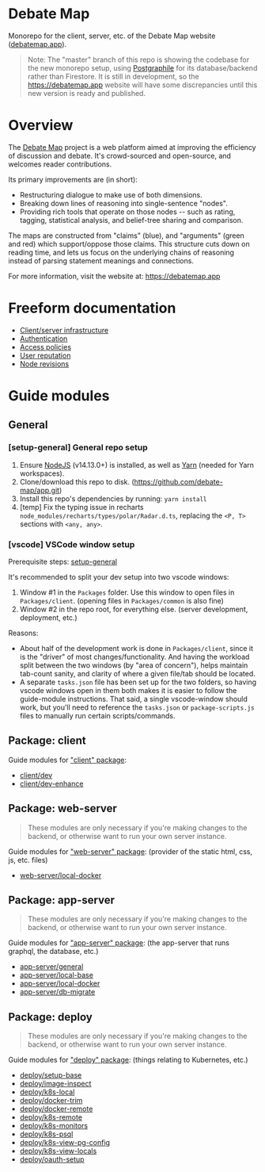 # Debate Map

Monorepo for the client, server, etc. of the Debate Map website ([debatemap.app](https://debatemap.app)).

> Note: The "master" branch of this repo is showing the codebase for the new monorepo setup, using [Postgraphile](https://github.com/graphile/postgraphile) for its database/backend rather than Firestore. It is still in development, so the <https://debatemap.app> website will have some discrepancies until this new version is ready and published.

# Overview

The [Debate Map](https://debatemap.app) project is a web platform aimed at improving the efficiency of discussion and debate. It's crowd-sourced and open-source, and welcomes reader contributions.

Its primary improvements are (in short):
* Restructuring dialogue to make use of both dimensions.
* Breaking down lines of reasoning into single-sentence "nodes".
* Providing rich tools that operate on those nodes -- such as rating, tagging, statistical analysis, and belief-tree sharing and comparison.

The maps are constructed from "claims" (blue), and "arguments" (green and red) which support/oppose those claims. This structure cuts down on reading time, and lets us focus on the underlying chains of reasoning instead of parsing statement meanings and connections.

For more information, visit the website at: <https://debatemap.app>

# Freeform documentation

* [Client/server infrastructure](https://github.com/debate-map/app/tree/master/Docs/ClientServerInfrastructure.md)
* [Authentication](https://github.com/debate-map/app/tree/master/Docs/Authentication.md)
* [Access policies](https://github.com/debate-map/app/tree/master/Docs/AccessPolicies.md)
* [User reputation](https://github.com/debate-map/app/tree/master/Docs/UserReputation.md)
* [Node revisions](https://github.com/debate-map/app/tree/master/Docs/NodeRevisions.md)

# Guide modules

## General

<!----><a name="setup-general"></a>
### [setup-general] General repo setup

1) Ensure [NodeJS](https://nodejs.org) (v14.13.0+) is installed, as well as [Yarn](https://yarnpkg.com/getting-started/migration) (needed for Yarn workspaces).
2) Clone/download this repo to disk. (https://github.com/debate-map/app.git)
3) Install this repo's dependencies by running: `yarn install`
4) [temp] Fix the typing issue in recharts `node_modules/recharts/types/polar/Radar.d.ts`, replacing the `<P, T>` sections with `<any, any>`.

<!----><a name="vscode"></a>
### [vscode] VSCode window setup

Prerequisite steps: [setup-general](https://github.com/debate-map/app#setup-general)

It's recommended to split your dev setup into two vscode windows:
1) Window #1 in the `Packages` folder. Use this window to open files in `Packages/client`. (opening files in `Packages/common` is also fine)
2) Window #2 in the repo root, for everything else. (server development, deployment, etc.)

Reasons:
* About half of the development work is done in `Packages/client`, since it is the "driver" of most changes/functionality. And having the workload split between the two windows (by "area of concern"), helps maintain tab-count sanity, and clarity of where a given file/tab should be located.
* A separate `tasks.json` file has been set up for the two folders, so having vscode windows open in them both makes it is easier to follow the guide-module instructions. That said, a single vscode-window should work, but you'll need to reference the `tasks.json` or `package-scripts.js` files to manually run certain scripts/commands. 

## Package: client

Guide modules for ["client" package](https://github.com/debate-map/app/tree/master/Packages/client):
* [client/dev](https://github.com/debate-map/app/tree/master/Packages/client#dev)
* [client/dev-enhance](https://github.com/debate-map/app/tree/master/Packages/client#dev-enhance)

## Package: web-server

> These modules are only necessary if you're making changes to the backend, or otherwise want to run your own server instance.

Guide modules for ["web-server" package](https://github.com/debate-map/app/tree/master/Packages/web-server): (provider of the static html, css, js, etc. files)
* [web-server/local-docker](https://github.com/debate-map/app/tree/master/Packages/web-server#local-docker)

## Package: app-server

> These modules are only necessary if you're making changes to the backend, or otherwise want to run your own server instance.

Guide modules for ["app-server" package](https://github.com/debate-map/app/tree/master/Packages/app-server): (the app-server that runs graphql, the database, etc.)
* [app-server/general](https://github.com/debate-map/app/tree/master/Packages/app-server#general)
* [app-server/local-base](https://github.com/debate-map/app/tree/master/Packages/app-server#local-base)
* [app-server/local-docker](https://github.com/debate-map/app/tree/master/Packages/app-server#local-docker)
* [app-server/db-migrate](https://github.com/debate-map/app/tree/master/Packages/app-server#db-migrate)

## Package: deploy

> These modules are only necessary if you're making changes to the backend, or otherwise want to run your own server instance.

Guide modules for ["deploy" package](https://github.com/debate-map/app/tree/master/Packages/deploy): (things relating to Kubernetes, etc.)
* [deploy/setup-base](https://github.com/debate-map/app/tree/master/Packages/deploy#setup-base)
* [deploy/image-inspect](https://github.com/debate-map/app/tree/master/Packages/deploy#image-inspect)
* [deploy/k8s-local](https://github.com/debate-map/app/tree/master/Packages/deploy#k8s-local)
* [deploy/docker-trim](https://github.com/debate-map/app/tree/master/Packages/deploy#docker-trim)
* [deploy/docker-remote](https://github.com/debate-map/app/tree/master/Packages/deploy#docker-remote)
* [deploy/k8s-remote](https://github.com/debate-map/app/tree/master/Packages/deploy#k8s-remote)
* [deploy/k8s-monitors](https://github.com/debate-map/app/tree/master/Packages/deploy#k8s-monitors)
* [deploy/k8s-psql](https://github.com/debate-map/app/tree/master/Packages/deploy#k8s-psql)
* [deploy/k8s-view-pg-config](https://github.com/debate-map/app/tree/master/Packages/deploy#k8s-view-pg-config)
* [deploy/k8s-view-locals](https://github.com/debate-map/app/tree/master/Packages/deploy#k8s-view-locals)
* [deploy/oauth-setup](https://github.com/debate-map/app/tree/master/Packages/deploy#oauth-setup)